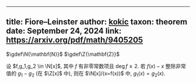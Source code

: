 
---
title: Fiore–Leinster
author: [kokic](/kokic.md)
taxon: theorem
date: September 24, 2024
link: <https://arxiv.org/pdf/math/9405205>
---

$\gdef\N{\mathbf{N}}$
$\gdef\Z{\mathbf{Z}}$

设 $f,g_1,g_2 \in \N[x]$, 其中 $f$ 有非零常数项且 $\deg f \ge 2$. 若 $f(x) - x$ 整除非常值的 $g_1-g_2$ (在 $\Z[x]$ 中), 则在 $\N[x]/(x=f(x))$ 中, $g_1(x)=g_2(x)$. 
